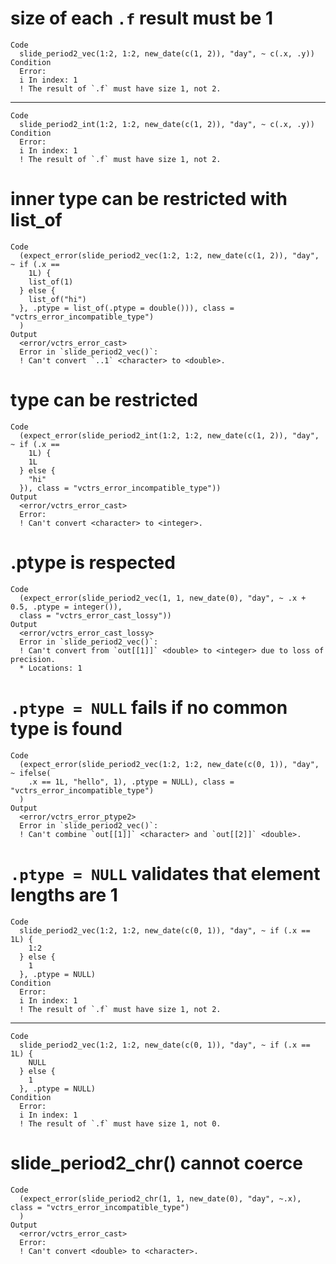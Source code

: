 # size of each `.f` result must be 1

    Code
      slide_period2_vec(1:2, 1:2, new_date(c(1, 2)), "day", ~ c(.x, .y))
    Condition
      Error:
      i In index: 1
      ! The result of `.f` must have size 1, not 2.

---

    Code
      slide_period2_int(1:2, 1:2, new_date(c(1, 2)), "day", ~ c(.x, .y))
    Condition
      Error:
      i In index: 1
      ! The result of `.f` must have size 1, not 2.

# inner type can be restricted with list_of

    Code
      (expect_error(slide_period2_vec(1:2, 1:2, new_date(c(1, 2)), "day", ~ if (.x ==
        1L) {
        list_of(1)
      } else {
        list_of("hi")
      }, .ptype = list_of(.ptype = double())), class = "vctrs_error_incompatible_type")
      )
    Output
      <error/vctrs_error_cast>
      Error in `slide_period2_vec()`:
      ! Can't convert `..1` <character> to <double>.

# type can be restricted

    Code
      (expect_error(slide_period2_int(1:2, 1:2, new_date(c(1, 2)), "day", ~ if (.x ==
        1L) {
        1L
      } else {
        "hi"
      }), class = "vctrs_error_incompatible_type"))
    Output
      <error/vctrs_error_cast>
      Error:
      ! Can't convert <character> to <integer>.

# .ptype is respected

    Code
      (expect_error(slide_period2_vec(1, 1, new_date(0), "day", ~ .x + 0.5, .ptype = integer()),
      class = "vctrs_error_cast_lossy"))
    Output
      <error/vctrs_error_cast_lossy>
      Error in `slide_period2_vec()`:
      ! Can't convert from `out[[1]]` <double> to <integer> due to loss of precision.
      * Locations: 1

# `.ptype = NULL` fails if no common type is found

    Code
      (expect_error(slide_period2_vec(1:2, 1:2, new_date(c(0, 1)), "day", ~ ifelse(
        .x == 1L, "hello", 1), .ptype = NULL), class = "vctrs_error_incompatible_type")
      )
    Output
      <error/vctrs_error_ptype2>
      Error in `slide_period2_vec()`:
      ! Can't combine `out[[1]]` <character> and `out[[2]]` <double>.

# `.ptype = NULL` validates that element lengths are 1

    Code
      slide_period2_vec(1:2, 1:2, new_date(c(0, 1)), "day", ~ if (.x == 1L) {
        1:2
      } else {
        1
      }, .ptype = NULL)
    Condition
      Error:
      i In index: 1
      ! The result of `.f` must have size 1, not 2.

---

    Code
      slide_period2_vec(1:2, 1:2, new_date(c(0, 1)), "day", ~ if (.x == 1L) {
        NULL
      } else {
        1
      }, .ptype = NULL)
    Condition
      Error:
      i In index: 1
      ! The result of `.f` must have size 1, not 0.

# slide_period2_chr() cannot coerce

    Code
      (expect_error(slide_period2_chr(1, 1, new_date(0), "day", ~.x), class = "vctrs_error_incompatible_type")
      )
    Output
      <error/vctrs_error_cast>
      Error:
      ! Can't convert <double> to <character>.

